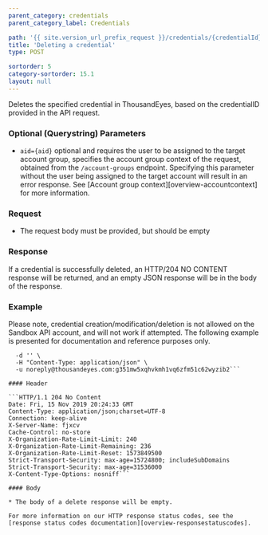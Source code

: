 ```yaml
---
parent_category: credentials
parent_category_label: Credentials

path: '{{ site.version_url_prefix_request }}/credentials/{credentialId}/delete'
title: 'Deleting a credential'
type: POST

sortorder: 5
category-sortorder: 15.1
layout: null
---
```


Deletes the specified credential in ThousandEyes, based on the credentialID provided in the API request.

### Optional (Querystring) Parameters

* `aid={aid}` optional and requires the user to be assigned to the target account group, specifies the account group context of the request, obtained from the `/account-groups` endpoint.  Specifying this parameter without the user being assigned to the target account will result in an error response. See [Account group context][overview-accountcontext] for more information.

### Request

* The request body must be provided, but should be empty

### Response

If a credential is successfully deleted, an HTTP/204 NO CONTENT response will be returned, and an empty JSON response will be in the body of the response.


### Example

Please note, credential creation/modification/deletion is not allowed on the Sandbox API account, and will not work if attempted.  The following example is presented for documentation and reference purposes only.

```$ curl -i https://api.thousandeyes.com{{ site.version_url_prefix_request }}/credentials/405/delete.json \
  -d '' \
  -H "Content-Type: application/json" \
  -u noreply@thousandeyes.com:g351mw5xqhvkmh1vq6zfm51c62wyzib2```

#### Header

```HTTP/1.1 204 No Content
Date: Fri, 15 Nov 2019 20:24:33 GMT
Content-Type: application/json;charset=UTF-8
Connection: keep-alive
X-Server-Name: fjxcv
Cache-Control: no-store
X-Organization-Rate-Limit-Limit: 240
X-Organization-Rate-Limit-Remaining: 236
X-Organization-Rate-Limit-Reset: 1573849500
Strict-Transport-Security: max-age=15724800; includeSubDomains
Strict-Transport-Security: max-age=31536000
X-Content-Type-Options: nosniff```

#### Body

* The body of a delete response will be empty.

For more information on our HTTP response status codes, see the [response status codes documentation][overview-responsestatuscodes].
